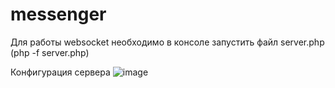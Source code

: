 # messenger
Для работы websocket необходимо в консоле запустить файл server.php (php -f server.php)

Конфигурация сервера
![image](https://user-images.githubusercontent.com/97873804/197589148-8ff97f86-c4a4-4bc9-881c-a412c6b1f0bd.png)
